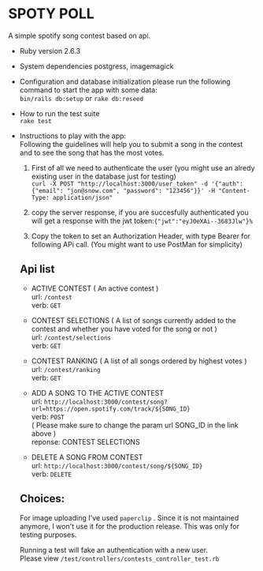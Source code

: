 # SPOTY POLL
A simple spotify song contest based on api.


* Ruby version
2.6.3
* System dependencies
postgress, imagemagick


* Configuration and database initialization
please run the following command to start the app with some data:  
`bin/rails db:setup` or `rake db:reseed`  


* How to run the test suite  
`rake test`  


* Instructions to play with the app:  
  Following the guidelines will help you to submit a song in the contest and to see the song that has the most votes.  

  1. First of all we need to authenticate the user (you might use an alredy existing user in the database just for testing)  
  `curl -X POST "http://localhost:3000/user_token" -d '{"auth": {"email": "jon@snow.com", "password": "123456"}}' -H "Content-Type: application/json"`  

  2. copy the server response, if you are succesfully authenticated you will get a response with the jwt token:`{"jwt":"eyJ0eXAi--3683Jlw"}%`   

  3. Copy the token to set an Authorization Header, with type Bearer for following APi call. (You might want to use PostMan for simplicity)  

  ## Api list

  * ACTIVE CONTEST ( An active contest )  
    url: `/contest`  
    verb: `GET`  

  * CONTEST SELECTIONS ( A list of songs currently added to the contest and whether you       have voted for the song or not )  
    url: `/contest/selections`  
    verb: `GET`  

  * CONTEST RANKING ( A list of all songs ordered by highest votes )  
    url: `/contest/ranking`  
    verb: `GET`  

  * ADD A SONG TO THE ACTIVE CONTEST  
    url: `http://localhost:3000/contest/song?url=https://open.spotify.com/track/${SONG_ID}`   
    verb: `POST`  
    ( Please make sure to change the param url SONG_ID in the link above )  
    reponse: CONTEST SELECTIONS  

  * DELETE A SONG FROM CONTEST  
    url: `http://localhost:3000/contest/song/${SONG_ID}`  
    verb: `DELETE`  


  ## Choices: 

  For image uploading I've used `paperclip` . Since it is not maintained anymore, I won't use it for the production release. This was only for testing purposes.   

  Running a test will fake an authentication with a new user.   
  Please view `/test/controllers/contests_controller_test.rb`
